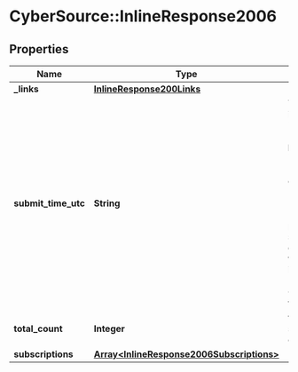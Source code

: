 # CyberSource::InlineResponse2006

## Properties
Name | Type | Description | Notes
------------ | ------------- | ------------- | -------------
**_links** | [**InlineResponse200Links**](InlineResponse200Links.md) |  | [optional] 
**submit_time_utc** | **String** | Time of request in UTC. Format: &#x60;YYYY-MM-DDThh:mm:ssZ&#x60; **Example** &#x60;2016-08-11T22:47:57Z&#x60; equals August 11, 2016, at 22:47:57 (10:47:57 p.m.). The &#x60;T&#x60; separates the date and the time. The &#x60;Z&#x60; indicates UTC.  Returned by Cybersource for all services.  | [optional] 
**total_count** | **Integer** | total number of subscriptions created | [optional] 
**subscriptions** | [**Array&lt;InlineResponse2006Subscriptions&gt;**](InlineResponse2006Subscriptions.md) |  | [optional] 



